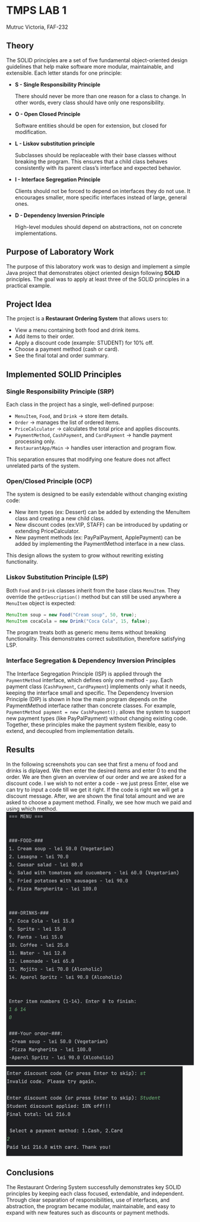 # TMPS LAB 1
Mutruc Victoria, FAF-232

## Theory
The SOLID principles are a set of five fundamental object-oriented design guidelines that help make software more modular, maintainable, and extensible.
Each letter stands for one principle:
* **S - Single Responsibility Principle**
    
    There should never be more than one reason for a class to change. In other words, every class should have only one responsibility.

* **O - Open Closed Principle**
  
    Software entities should be open for extension, but closed for modification.
* **L - Liskov substitution principle**
  
    Subclasses should be replaceable with their base classes without breaking the program.
  This ensures that a child class behaves consistently with its parent class’s interface and expected behavior.
*  **I - Interface Segregation Principle**

   Clients should not be forced to depend on interfaces they do not use.
   It encourages smaller, more specific interfaces instead of large, general ones.
*  **D - Dependency Inversion Principle**
   
    High-level modules should depend on abstractions, not on concrete implementations.

## Purpose of Laboratory Work
The purpose of this laboratory work was to design and implement a simple Java project that demonstrates object oriented design following **SOLID** principles.
The goal was to apply at least three of the SOLID principles in a practical example.

## Project Idea
The project is a **Restaurant Ordering System** that allows users to:
* View a menu containing both food and drink items.
* Add items to their order.
* Apply a discount code (example: STUDENT) for 10% off.
* Choose a payment method (cash or card).
* See the final total and order summary.

## Implemented SOLID Principles
### Single Responsibility Principle (SRP)
Each class in the project has a single, well-defined purpose:
* `MenuItem`, `Food`, and `Drink` -> store item details.
* `Order` -> manages the list of ordered items.
* `PriceCalculator` -> calculates the total price and applies discounts.
*  `PaymentMethod`, `CashPayment`, and `CardPayment` -> handle payment processing only.
* `RestaurantApp/Main` -> handles user interaction and program flow.

This separation ensures that modifying one feature does not affect unrelated parts of the system.

### Open/Closed Principle (OCP)
The system is designed to be easily extendable without changing existing code:
* New item types (ex: Dessert) can be added by extending the MenuItem class and creating a new child class.
* New discount codes (ex:VIP, STAFF) can be introduced by updating or extending PriceCalculator.
* New payment methods (ex: PayPalPayment, ApplePayment) can be added by implementing the PaymentMethod interface in a new class.

This design allows the system to grow without rewriting existing functionality.

### Liskov Substitution Principle (LSP)
Both `Food` and `Drink` classes inherit from the base class `MenuItem`.
They override the `getDescription()` method but can still be used anywhere a `MenuItem` object is expected:
```java
MenuItem soup = new Food("Cream soup", 50, true);
MenuItem cocaCola = new Drink("Coca Cola", 15, false);
```
The program treats both as generic menu items without breaking functionality.
This demonstrates correct substitution, therefore satisfying LSP.

### Interface Segregation & Dependency Inversion Principles
The Interface Segregation Principle (ISP) is applied through the `PaymentMethod` interface, which defines only one method - `pay`.
Each payment class (`CashPayment`, `CardPayment`) implements only what it needs, keeping the interface small and specific.
The Dependency Inversion Principle (DIP) is shown in how the main program depends on the PaymentMethod interface rather than concrete classes.
For example, `PaymentMethod payment = new CashPayment();` allows the system to support new payment types (like PayPalPayment) without changing existing code.
Together, these principles make the payment system flexible, easy to extend, and decoupled from implementation details.

## Results
In the following screenshots you can see that first a menu of food and drinks is diplayed. We then enter the desired items and enter 0 to end the order.
We are then given an overview of our order and we are asked for a discount code. I we wish to not enter a code - we just press Enter, else we can try to input a code till we get it right. If the code is right we will get a discount message. After, we are shown the final total amount and we are asked to choose a payment method. Finally, we see how much we paid and using which method.
![img.png](img.png)
![img_1.png](img_1.png)

## Conclusions
The Restaurant Ordering System successfully demonstrates key SOLID principles by keeping each class focused, extendable, and independent. Through clear separation of responsibilities, use of interfaces, and abstraction, the program became modular, maintainable, and easy to expand with new features such as discounts or payment methods.